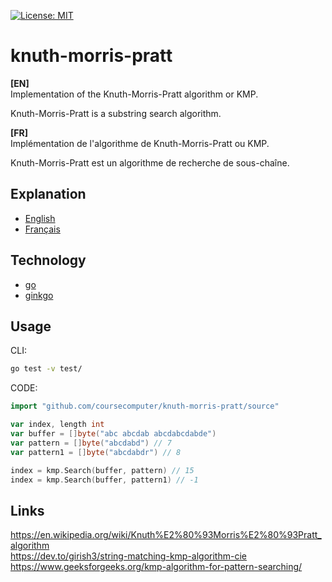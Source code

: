 [![License: MIT](https://img.shields.io/badge/License-MIT-yellow.svg)](https://opensource.org/licenses/MIT)

# knuth-morris-pratt
<strong>[EN]</strong>  
Implementation of the Knuth-Morris-Pratt algorithm or KMP.

Knuth-Morris-Pratt is a substring search algorithm.

<strong>[FR]</strong>  
Implémentation de l'algorithme de Knuth-Morris-Pratt ou KMP.

Knuth-Morris-Pratt est un algorithme de recherche de sous-chaîne.

## Explanation
 - [English](documentation/explanation.en.md)
 - [Français](documentation/explanation.fr.md)

## Technology
* [go](https://golang.org/)
* [ginkgo](https://github.com/onsi/ginkgo)

## Usage
CLI:
```bash
go test -v test/
```

CODE:
```go
import "github.com/coursecomputer/knuth-morris-pratt/source"

var index, length int
var buffer = []byte("abc abcdab abcdabcdabde")
var pattern = []byte("abcdabd") // 7
var pattern1 = []byte("abcdabdr") // 8

index = kmp.Search(buffer, pattern) // 15
index = kmp.Search(buffer, pattern1) // -1
```

## Links
https://en.wikipedia.org/wiki/Knuth%E2%80%93Morris%E2%80%93Pratt_algorithm  
https://dev.to/girish3/string-matching-kmp-algorithm-cie  
https://www.geeksforgeeks.org/kmp-algorithm-for-pattern-searching/  
